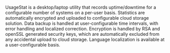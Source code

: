 UsageStat is a desktop/laptop utility that records uptime/downtime for a configurable number of systems on a per-user basis. Statistics are automatically encrypted and uploaded to configurable cloud storage solution. Data backup is handled at user-configurable time intervals, with error handling and localized correction. Encryption is handled by RSA and openSSL generated security keys, which are automatically excluded from any accidental upload to cloud storage. Language localization is available at a user-configurable basis.